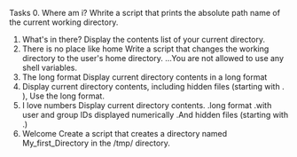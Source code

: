 Tasks
0. Where am i?
Whrite a script that prints the absolute path name of the current working directory.
1. What's in there?
Display the contents list of your current directory.
2. There is no place like home
Write a script that changes the working directory to the user's home directory.
...You are not allowed to use any shell variables.
3. The long format
Display current directory contents in a long format
4. Display current directory contents, including hidden files (starting with . ), Use the long format.
5. I love numbers
Display current directory contents.
.long format
.with user and group IDs displayed numerically
.And hidden files (starting with .)
6. Welcome
Create a script that creates a directory named My_first_Directory in the /tmp/ directory.
